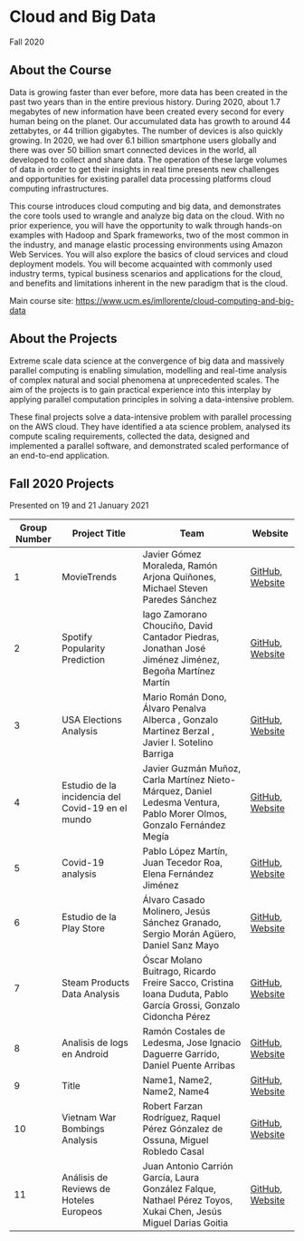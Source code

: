# Cloud and Big Data
Fall 2020

## About the Course

Data is growing faster than ever before, more data has been created in the past two years than in the entire previous history. During 2020, about 1.7 megabytes of new information have been created every second for every human being on the planet. Our accumulated data has growth to around 44 zettabytes, or 44 trillion gigabytes. The number of devices is also quickly growing. In 2020, we had over 6.1 billion smartphone users globally and there was over 50 billion smart connected devices in the world, all developed to collect and share data. The operation of these large volumes of data in order to get their insights in real time presents new challenges and opportunities for existing parallel data processing platforms cloud computing infrastructures.

This course introduces cloud computing and big data, and demonstrates the core tools used to wrangle and analyze big data on the cloud. With no prior experience, you will have the opportunity to walk through hands-on examples with Hadoop and Spark frameworks, two of the most common in the industry, and manage elastic processing environments using Amazon Web Services. You will also explore the basics of cloud services and cloud deployment models. You will become acquainted with commonly used industry terms, typical business scenarios and applications for the cloud, and benefits and limitations inherent in the new paradigm that is the cloud.

Main course site: https://www.ucm.es/imllorente/cloud-computing-and-big-data

## About the Projects

Extreme scale data science at the convergence of big data and massively parallel computing is enabling simulation, modelling and real-time analysis of complex natural and social phenomena at unprecedented scales. The aim of the projects is to gain practical experience into this interplay by applying parallel computation principles in solving a data-intensive problem.

These final projects solve a data-intensive problem with parallel processing on the AWS cloud. They have identified a ata science problem, analysed its compute scaling requirements, collected the data, designed and implemented a parallel software, and demonstrated scaled performance of an end-to-end application.

## Fall 2020 Projects

Presented on 19 and 21 January 2021

| Group Number | Project Title | Team | Website 
| ------------ | --------- | --------- | -------- | 
|1 | MovieTrends | Javier Gómez Moraleda, Ramón Arjona Quiñones, Michael Steven Paredes Sánchez | [GitHub](https://github.com/ramonarj/Cloud-BigData), [Website](https://ramonarj.github.io/Cloud-BigData/pagina%20web%202.0/index.html) |
|2 | Spotify Popularity Prediction | Iago Zamorano Chouciño, David Cantador Piedras, Jonathan José Jiménez Jiménez, Begoña Martínez Martín | [GitHub](https://github.com/begomartinezmr/spotify-popularity-prediction), [Website](https://begomartinezmr.github.io/spotify-popularity-study-web/) |
|3 | USA Elections Analysis | Mario Román Dono, Álvaro Penalva Alberca , Gonzalo Martinez Berzal , Javier I. Sotelino Barriga | [GitHub](https://github.com/WantonFrito/bigdata2020-2021ELECTIONS), [Website](https://wantonfrito.github.io/bigdata2020-2021ELECTIONS/) |
|4 | Estudio de la incidencia del Covid-19 en el mundo | Javier Guzmán Muñoz, Carla Martínez Nieto-Márquez, Daniel Ledesma Ventura, Pablo Morer Olmos, Gonzalo Fernández Megía | [GitHub](https://github.com/Cloud2020Group4/CovidAnalysis), [Website](https://cloud2020group4.github.io/CovidAnalysis/index.html) |
|5 | Covid-19 analysis  | Pablo López Martín, Juan Tecedor Roa, Elena Fernández Jiménez | [GitHub](https://github.com/Plopezq/Covid-19-analysis), [Website](https://plopezq.github.io/Covid-19-analysis/index.html) |
|6 | Estudio de la Play Store | Álvaro Casado Molinero, Jesús Sánchez Granado, Sergio Morán Agüero, Daniel Sanz Mayo| [GitHub](https://github.com/Gupo-06-Cloud-2020-21/Trabajo_Playstore), [Website](https://proyectocloudappstore.wordpress.com/) |
|7 | Steam Products Data Analysis | Óscar Molano Buitrago, Ricardo Freire Sacco, Cristina Ioana Duduta, Pablo García Grossi, Gonzalo Cidoncha Pérez | [GitHub](https://github.com/GCidon/Steam-Games-Users-Analysis), [Website](https://gcidon.github.io/Steam-Games-Users-Analysis/) |
|8 | Analisis de logs en Android | Ramón Costales de Ledesma, Jose Ignacio Daguerre Garrido, Daniel Puente Arribas | [GitHub](https://github.com/dapuente13/Logcat_Analyzer), [Website](https://github.com/dapuente13/Logcat_Analyzer/blob/main/README.md) |
|9 | Title | Name1, Name2, Name2, Name4 | [GitHub](https://github.com), [Website](https://project.com) |
|10 | Vietnam War Bombings Analysis | Robert Farzan Rodríguez, Raquel Pérez Gónzalez de Ossuna, Miguel Robledo Casal | [GitHub](https://github.com/RobertFarzan/Vietnam-War-Bombings-Analysis), [Website](https://robertfarzan.github.io/Vietnam-War-Bombings-Analysis/) |
|11 | Análisis de Reviews de Hoteles Europeos| Juan Antonio Carrión García, Laura González Falque, Nathael Pérez Toyos, Xukai Chen, Jesús Miguel Darias Goitia | [GitHub](https://github.com/JuanAntonioCarrion/Proyecto-Cloud-Big-data), [Website](https://analisishoteles.wordpress.com/) |
